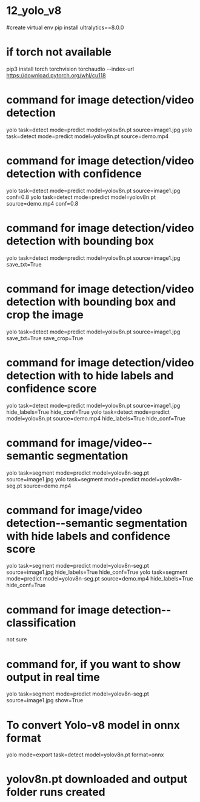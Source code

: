 # 12_yolo_v8
#create virtual env
pip install ultralytics==8.0.0

# if torch not available
pip3 install torch torchvision torchaudio --index-url https://download.pytorch.org/whl/cu118

# command for image detection/video detection
yolo task=detect mode=predict model=yolov8n.pt source=image1.jpg 
yolo task=detect mode=predict model=yolov8n.pt source=demo.mp4

# command for image detection/video detection with confidence 
yolo task=detect mode=predict model=yolov8n.pt source=image1.jpg conf=0.8
yolo task=detect mode=predict model=yolov8n.pt source=demo.mp4 conf=0.8

# command for image detection/video detection with bounding box 
yolo task=detect mode=predict model=yolov8n.pt source=image1.jpg save_txt=True

# command for image detection/video detection with bounding box and crop the image
yolo task=detect mode=predict model=yolov8n.pt source=image1.jpg save_txt=True save_crop=True


# command for image detection/video detection with to hide labels and confidence score
yolo task=detect mode=predict model=yolov8n.pt source=image1.jpg hide_labels=True hide_conf=True
yolo task=detect mode=predict model=yolov8n.pt source=demo.mp4 hide_labels=True hide_conf=True

# command for image/video--semantic segmentation
yolo task=segment mode=predict model=yolov8n-seg.pt source=image1.jpg 
yolo task=segment mode=predict model=yolov8n-seg.pt source=demo.mp4

# command for image/video detection--semantic segmentation with hide labels and confidence score
yolo task=segment mode=predict model=yolov8n-seg.pt source=image1.jpg hide_labels=True hide_conf=True
yolo task=segment mode=predict model=yolov8n-seg.pt source=demo.mp4 hide_labels=True hide_conf=True

# command for image detection--classification
<!-- yolo task=segment mode=predict model=yolov8n-cls.pt source=image1.jpg  --> not sure

# command for, if you want to show output in real time
yolo task=segment mode=predict model=yolov8n-seg.pt source=image1.jpg show=True

# To convert Yolo-v8 model in onnx format
yolo mode=export task=detect model=yolov8n.pt format=onnx

# yolov8n.pt downloaded and output folder runs created




